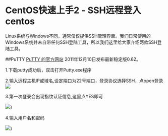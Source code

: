 <!-- --- tag: faq ssh putty 快速上手 linux centos上手 -->
<!-- --- title: 利用SSH登陆 Linux 系统 -->
# CentOS快速上手2 - SSH远程登入centos

Linux系统与Windows不同，通常仅仅提供SSH管理界面。我们日常使用的Windows系统并未自带任何SSH登陆工具，所以我们这里给大家介绍两款SSH登陆工具。


##PuTTY
[PuTTY 的官方网站](http://www.chiark.greenend.org.uk/~sgtatham/putty/)
2011年12月10日发布最新稳定版0.62。

1.下载putty成功后，双击打开Putty.exe程序

2.输入远程主机IP或域名,设定端口为22号端口，登录协议选择SSH，点open登录 
![](http://i1.51hosting.com/2014-03-05_17_24_putty.png)

3.第一次登录会出现指纹认证信息,这里点YES即可

![](http://i1.51hosting.com/2014-03-05_17_26_putty2.png)）

4.输入用户名和密码 

![](http://i1.51hosting.com/2014-03-05_17_29_putty3.png)）

